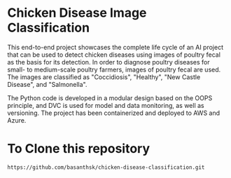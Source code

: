 # Chicken Disease Image Classification
This end-to-end project showcases the complete life cycle of an AI project that can be used to detect chicken diseases using images of poultry fecal as the basis for its detection. In order to diagnose poultry diseases for small- to medium-scale poultry farmers, images of poultry fecal are used. The images are classified as "Coccidiosis", "Healthy", "New Castle Disease", and "Salmonella".

The Python code is developed in a modular design based on the OOPS principle, and DVC is used for model and data monitoring, as well as versioning. The project has been containerized and deployed to AWS and Azure.

# To Clone this repository 

```bash
https://github.com/basanthsk/chicken-disease-classification.git
```
